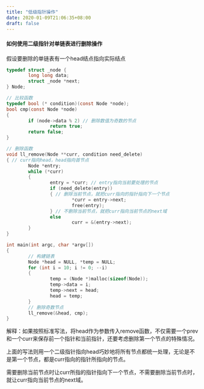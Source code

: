 ```yaml
---
title: "低级指针操作"
date: 2020-01-09T21:06:35+08:00
draft: false
---
```


#### 如何使用二级指针对单链表进行删除操作

假设要删除的单链表有一个head结点指向实际结点

```c
typedef struct _node {
        long long data;
        struct _node *next;
} Node;

// 比较函数
typedef bool (* condition)(const Node *node);
bool cmp(const Node *node)
{
        if (node->data % 2) // 删除数值为奇数的节点
                return true;
        return false;
}

// 删除函数
void ll_remove(Node **curr, condition need_delete)
{ // curr指向head，head指向首节点
        Node *entry;
        while (*curr)
        {
                entry = *curr; // entry指向当前要处理的节点
                if (need_delete(entry))
                { // 删除当前节点，就把curr指向的指针指向下一个节点
                        *curr = entry->next;
                        free(entry);
                } // 不删除当前节点，就把curr指向当前节点的next域
                else
                        curr = &(entry->next);
        }
}

int main(int argc, char *argv[])
{
        // 构建链表
        Node *head = NULL, *temp = NULL;
        for (int i = 10; i != 0; --i)
        {
                temp = (Node *)malloc(sizeof(Node));
                temp->data = i;
                temp->next = head;
                head = temp;
        }
        // 删除奇数节点
        ll_remove(&head, cmp);
}
```

解释：如果按照标准写法，将head作为参数传入remove函数，不仅需要一个prev和一个curr来保存前一个指针和当前指针，还要考虑删除第一个节点的特殊情况。

上面的写法则用一个二级指针指向head巧妙地将所有节点都统一处理，无论是不是第一个节点，都是curr指向的指针所指向的节点。

需要删除当前节点时让curr所指的指针指向下一个节点，不需要删除当前节点时，就让curr指向当前节点的next域。

